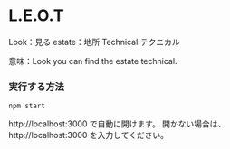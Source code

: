 # L.E.O.T

Look：見る
estate：地所
Technical:テクニカル

意味：Look you can find the estate technical.

### 実行する方法

```
npm start
```

http://localhost:3000 で自動に開けます。
開かない場合は、http://localhost:3000 を入力してください。
